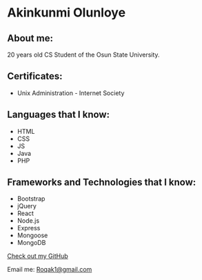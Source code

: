 # Akinkunmi Olunloye

## About me:

20 years old CS Student of the Osun State University.
## Certificates:
- Unix Administration - Internet Society

## Languages that I know:

- HTML
- CSS
- JS
- Java
- PHP


## Frameworks and Technologies that I know:

- Bootstrap
- jQuery
- React
- Node.js
- Express
- Mongoose
- MongoDB


[Check out my GitHub](https://github.com/Roqak)

Email me: Roqak1@gmail.com

